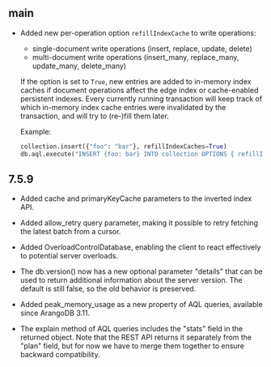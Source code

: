 main
----

* Added new per-operation option `refillIndexCache` to write operations:

  - single-document write operations (insert, replace, update, delete)
  - multi-document write operations (insert_many, replace_many, update_many, delete_many)

  If the option is set to `True`, new entries are added to in-memory index caches if
  document operations affect the edge index or cache-enabled persistent indexes. Every
  currently running transaction will keep track of which in-memory index cache entries
  were invalidated by the transaction, and will try to (re-)fill them later.

  Example:
  ```python
  collection.insert({"foo": "bar"}, refillIndexCaches=True)
  db.aql.execute("INSERT {foo: bar} INTO collection OPTIONS { refillIndexCaches: true }")
  ```

7.5.9
-----

* Added cache and primaryKeyCache parameters to the inverted index API.

* Added allow_retry query parameter, making it possible to retry fetching the latest batch from a cursor.

* Added OverloadControlDatabase, enabling the client to react effectively to potential server overloads.

* The db.version() now has a new optional parameter "details" that can be used to return additional information about
  the server version. The default is still false, so the old behavior is preserved.

* Added peak_memory_usage as a new property of AQL queries, available since ArangoDB 3.11.

* The explain method of AQL queries includes the "stats" field in the returned object. Note that the REST API returns
  it separately from the "plan" field, but for now we have to merge them together to ensure backward compatibility.
